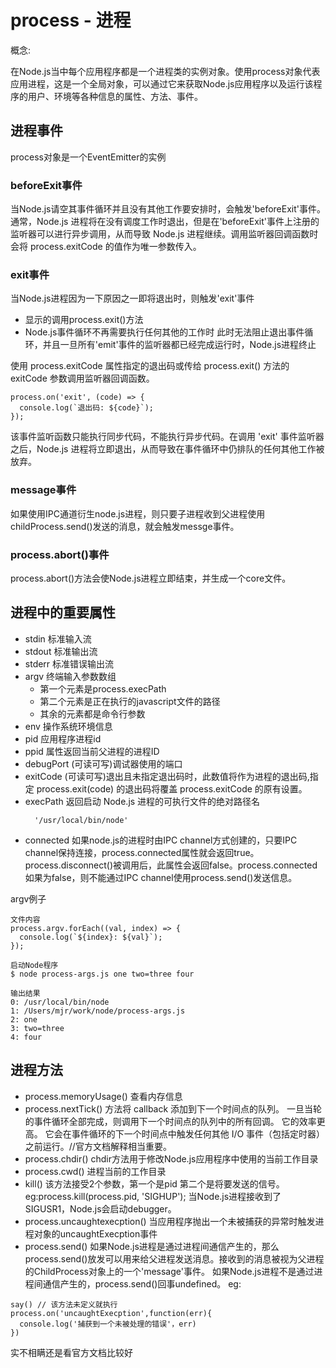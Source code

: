 # process - 进程
概念:

在Node.js当中每个应用程序都是一个进程类的实例对象。使用process对象代表应用进程，这是一个全局对象，可以通过它来获取Node.js应用程序以及运行该程序的用户、环境等各种信息的属性、方法、事件。

## 进程事件
process对象是一个EventEmitter的实例 

### beforeExit事件
当Node.js请空其事件循环并且没有其他工作要安排时，会触发'beforeExit'事件。通常，Node.js 进程将在没有调度工作时退出，但是在'beforeExit'事件上注册的监听器可以进行异步调用，从而导致 Node.js 进程继续。调用监听器回调函数时会将 process.exitCode 的值作为唯一参数传入。

### exit事件
当Node.js进程因为一下原因之一即将退出时，则触发'exit'事件
 - 显示的调用process.exit()方法
 - Node.js事件循环不再需要执行任何其他的工作时
 此时无法阻止退出事件循环，并且一旦所有'emit'事件的监听器都已经完成运行时，Node.js进程终止

使用 process.exitCode 属性指定的退出码或传给 process.exit() 方法的 exitCode 参数调用监听器回调函数。
```
process.on('exit', (code) => {
  console.log(`退出码: ${code}`);
});
```
该事件监听函数只能执行同步代码，不能执行异步代码。在调用 'exit' 事件监听器之后，Node.js 进程将立即退出，从而导致在事件循环中仍排队的任何其他工作被放弃。

### message事件
如果使用IPC通道衍生node.js进程，则只要子进程收到父进程使用childProcess.send()发送的消息，就会触发messge事件。

### process.abort()事件
process.abort()方法会使Node.js进程立即结束，并生成一个core文件。

## 进程中的重要属性
- stdin 标准输入流
- stdout 标准输出流
- stderr 标准错误输出流
- argv 终端输入参数数组
  - 第一个元素是process.execPath
  - 第二个元素是正在执行的javascript文件的路径
  - 其余的元素都是命令行参数
- env 操作系统环境信息
- pid 应用程序进程id
- ppid 属性返回当前父进程的进程ID
- debugPort (可读可写)调试器使用的端口
- exitCode  (可读可写)退出且未指定退出码时，此数值将作为进程的退出码,指定 process.exit(code) 的退出码将覆盖 process.exitCode 的原有设置。
- execPath 返回启动 Node.js 进程的可执行文件的绝对路径名
  ```
    '/usr/local/bin/node'
  ```
- connected 如果node.js的进程时由IPC channel方式创建的，只要IPC channel保持连接，process.connected属性就会返回true。process.disconnect()被调用后，此属性会返回false。process.connected如果为false，则不能通过IPC channel使用process.send()发送信息。

argv例子
```
文件内容
process.argv.forEach((val, index) => {
  console.log(`${index}: ${val}`);
});

启动Node程序
$ node process-args.js one two=three four

输出结果
0: /usr/local/bin/node
1: /Users/mjr/work/node/process-args.js
2: one
3: two=three
4: four
```


## 进程方法
- process.memoryUsage() 查看内存信息
- process.nextTick() 方法将 callback 添加到下一个时间点的队列。 一旦当轮的事件循环全部完成，则调用下一个时间点的队列中的所有回调。 它的效率更高。 它会在事件循环的下一个时间点中触发任何其他 I/O 事件（包括定时器）之前运行。//官方文档解释相当重要。
- process.chdir() chdir方法用于修改Node.js应用程序中使用的当前工作目录
- process.cwd() 进程当前的工作目录
- kill() 该方法接受2个参数，第一个是pid 第二个是将要发送的信号。 eg:process.kill(process.pid, 'SIGHUP'); 当Node.js进程接收到了SIGUSR1，Node.js会启动debugger。
- process.uncaughtexecption() 当应用程序抛出一个未被捕获的异常时触发进程对象的uncaughtExecption事件
- process.send() 如果Node.js进程是通过进程间通信产生的，那么process.send()放发可以用来给父进程发送消息。接收到的消息被视为父进程的ChildProcess对象上的一个'message'事件。
如果Node.js进程不是通过进程间通信产生的，process.send()回事undefined。
eg:
```
say() // 该方法未定义就执行
process.on('uncaughtExecption',function(err){
  console.log('捕获到一个未被处理的错误'，err)
})
```

实不相瞒还是看官方文档比较好


